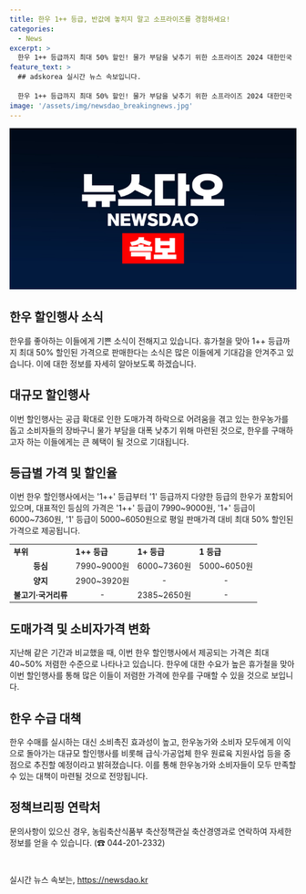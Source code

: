 ```yaml
---
title: 한우 1++ 등급, 반값에 놓치지 말고 소프라이즈를 경험하세요!
categories:
  - News
excerpt: >
  한우 1++ 등급까지 최대 50% 할인! 물가 부담을 낮추기 위한 소프라이즈 2024 대한민국 한우세일 행사, 18~28일까지 전국 대형마트와 온라인몰에서 진행. 할인가로 1++부터 1 등급의 한우 등심, 양지, 불고기 등 다양한 부위 판매. 한우 수매보다는 대규모 할인행사로 소비 촉진 및 농가 지원에 초점. 도매가격 하락으로 한우농가 어려움, 이번 행사로 부탁하는 메시지. (출처: 정책브리핑, www.korea.kr)
feature_text: >
  ## adskorea 실시간 뉴스 속보입니다.

  한우 1++ 등급까지 최대 50% 할인! 물가 부담을 낮추기 위한 소프라이즈 2024 대한민국 한우세일 행사, 18~28일까지 전국 대형마트와 온라인몰에서 진행. 할인가로 1++부터 1 등급의 한우 등심, 양지, 불고기 등 다양한 부위 판매. 한우 수매보다는 대규모 할인행사로 소비 촉진 및 농가 지원에 초점. 도매가격 하락으로 한우농가 어려움, 이번 행사로 부탁하는 메시지. (출처: 정책브리핑, www.korea.kr)
image: '/assets/img/newsdao_breakingnews.jpg'
---
```


<p><img src="/assets/img/newsdao_breakingnews.jpg" alt="adskorea 속보" /></p>

<h2 data-ke-size="size26">한우 할인행사 소식</h2>

<p data-ke-size="size16">한우를 좋아하는 이들에게 기쁜 소식이 전해지고 있습니다. 휴가철을 맞아 1++ 등급까지 최대 50% 할인된 가격으로 판매한다는 소식은 많은 이들에게 기대감을 안겨주고 있습니다. 이에 대한 정보를 자세히 알아보도록 하겠습니다.</p>

<h2 data-ke-size="size26">대규모 할인행사</h2>

<p data-ke-size="size16">이번 할인행사는 공급 확대로 인한 도매가격 하락으로 어려움을 겪고 있는 한우농가를 돕고 소비자들의 장바구니 물가 부담을 대폭 낮추기 위해 마련된 것으로, 한우를 구매하고자 하는 이들에게는 큰 혜택이 될 것으로 기대됩니다.</p>

<h2 data-ke-size="size26">등급별 가격 및 할인율</h2>

<p data-ke-size="size16">이번 한우 할인행사에서는 '1++' 등급부터 '1' 등급까지 다양한 등급의 한우가 포함되어 있으며, 대표적인 등심의 가격은 '1++' 등급이 7990~9000원, '1+' 등급이 6000~7360원, '1' 등급이 5000~6050원으로 평일 판매가격 대비 최대 50% 할인된 가격으로 제공됩니다.</p>

<table>
    <tr>
        <td><b>부위</b></td>
        <td><b>1++ 등급</b></td>
        <td><b>1+ 등급</b></td>
        <td><b>1 등급</b></td>
    </tr>
    <tr>
        <td style="text-align: center; height: 17px;"><b>등심</b></td>
        <td style="text-align: center; height: 17px;">7990~9000원</td>
        <td style="text-align: center; height: 17px;">6000~7360원</td>
        <td style="text-align: center; height: 17px;">5000~6050원</td>
    </tr>
    <tr>
        <td style="text-align: center; height: 17px;"><b>양지</b></td>
        <td style="text-align: center; height: 17px;">2900~3920원</td>
        <td style="text-align: center; height: 17px;">-</td>
        <td style="text-align: center; height: 17px;">-</td>
    </tr>
    <tr>
        <td style="text-align: center; height: 17px;"><b>불고기·국거리류</b></td>
        <td style="text-align: center; height: 17px;">-</td>
        <td style="text-align: center; height: 17px;">2385~2650원</td>
        <td style="text-align: center; height: 17px;">-</td>
    </tr>
</table>

<h2 data-ke-size="size26">도매가격 및 소비자가격 변화</h2>

<p data-ke-size="size16">지난해 같은 기간과 비교했을 때, 이번 한우 할인행사에서 제공되는 가격은 최대 40~50% 저렴한 수준으로 나타나고 있습니다. 한우에 대한 수요가 높은 휴가철을 맞아 이번 할인행사를 통해 많은 이들이 저렴한 가격에 한우를 구매할 수 있을 것으로 보입니다.</p>

<h2 data-ke-size="size26">한우 수급 대책</h2>

<p data-ke-size="size16">한우 수매를 실시하는 대신 소비촉진 효과성이 높고, 한우농가와 소비자 모두에게 이익으로 돌아가는 대규모 할인행사를 비롯해 급식·가공업체 한우 원료육 지원사업 등을 중점으로 추진할 예정이라고 밝혀졌습니다. 이를 통해 한우농가와 소비자들이 모두 만족할 수 있는 대책이 마련될 것으로 전망됩니다.</p>

<h2 data-ke-size="size26">정책브리핑 연락처</h2>

<p data-ke-size="size16">문의사항이 있으신 경우, 농림축산식품부 축산정책관실 축산경영과로 연락하여 자세한 정보를 얻을 수 있습니다. (☎ 044-201-2332)</p>

<p data-ke-size="size16">&nbsp;</p>
실시간 뉴스 속보는, <a href="https://newsdao.kr" rel="dofollow">https://newsdao.kr</a>



